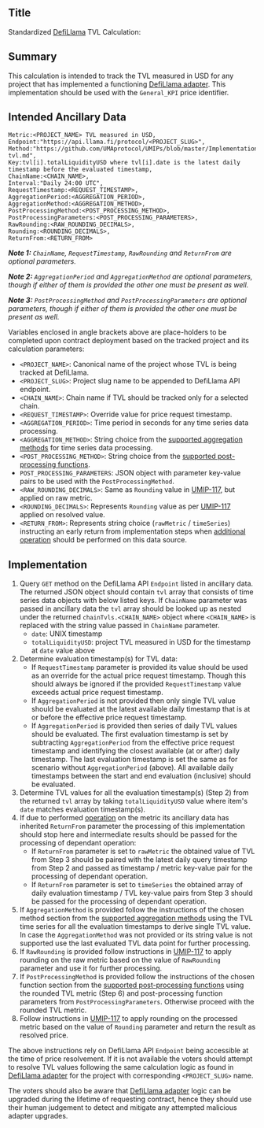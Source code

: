 ## Title

Standardized [DefiLlama](https://defillama.com/) TVL Calculation:

## Summary

This calculation is intended to track the TVL measured in USD for any project that has implemented a functioning [DefiLlama adapter](https://github.com/DefiLlama/DefiLlama-Adapters/tree/main/projects). This implementation should be used with the `General_KPI` price identifier.

## Intended Ancillary Data

```
Metric:<PROJECT_NAME> TVL measured in USD,
Endpoint:"https://api.llama.fi/protocol/<PROJECT_SLUG>",
Method:"https://github.com/UMAprotocol/UMIPs/blob/master/Implementations/defillama-tvl.md",
Key:tvl[i].totalLiquidityUSD where tvl[i].date is the latest daily timestamp before the evaluated timestamp,
ChainName:<CHAIN_NAME>,
Interval:"Daily 24:00 UTC",
RequestTimestamp:<REQUEST_TIMESTAMP>,
AggregationPeriod:<AGGREGATION_PERIOD>,
AggregationMethod:<AGGREGATION_METHOD>,
PostProcessingMethod:<POST_PROCESSING_METHOD>,
PostProcessingParameters:<POST_PROCESSING_PARAMETERS>,
RawRounding:<RAW_ROUNDING_DECIMALS>,
Rounding:<ROUNDING_DECIMALS>,
ReturnFrom:<RETURN_FROM>
```

***Note 1:** `ChainName`, `RequestTimestamp`, `RawRounding` and `ReturnFrom` are optional parameters.*

***Note 2:** `AggregationPeriod` and `AggregationMethod` are optional parameters, though if either of them is provided the other one must be present as well.*

***Note 3:** `PostProcessingMethod` and `PostProcessingParameters` are optional parameters, though if either of them is provided the other one must be present as well.*

Variables enclosed in angle brackets above are place-holders to be completed upon contract deployment based on the tracked project and its calculation parameters:

- `<PROJECT_NAME>`: Canonical name of the project whose TVL is being tracked at DefiLlama.
- `<PROJECT_SLUG>`: Project slug name to be appended to DefiLlama API endpoint.
- `<CHAIN_NAME>`: Chain name if TVL should be tracked only for a selected chain.
- `<REQUEST_TIMESTAMP>`: Override value for price request timestamp.
- `<AGGREGATION_PERIOD>`: Time period in seconds for any time series data processing.
- `<AGGREGATION_METHOD>`: String choice from the [supported aggregation methods](https://github.com/UMAprotocol/UMIPs/blob/master/Implementations/aggregation-methods.md) for time series data processing.
- `<POST_PROCESSING_METHOD>`: String choice from the [supported post-processing functions](https://github.com/UMAprotocol/UMIPs/blob/master/Implementations/post-processing-functions.md).
- `POST_PROCESSING_PARAMETERS`: JSON object with parameter key-value pairs to be used with the `PostProcessingMethod`.
- `<RAW_ROUNDING_DECIMALS>`: Same as `Rounding` value in [UMIP-117](https://github.com/UMAprotocol/UMIPs/blob/master/UMIPs/umip-117.md), but applied on raw metric.
- `<ROUNDING_DECIMALS>`: Represents `Rounding` value as per [UMIP-117](https://github.com/UMAprotocol/UMIPs/blob/master/UMIPs/umip-117.md) applied on resolved value.
- `<RETURN_FROM>`:  Represents string choice (`rawMetric` / `timeSeries`) instructing an early return from implementation steps when [additional operation](https://github.com/UMAprotocol/UMIPs/blob/master/Implementations/metric-operations.md) should be performed on this data source.


## Implementation

1. Query `GET` method on the DefiLlama API `Endpoint` listed in ancillary data. The returned JSON object should contain `tvl` array that consists of time series data objects with below listed keys. If `ChainName` parameter was passed in ancillary data the `tvl` array should be looked up as nested under the returned `chainTvls.<CHAIN_NAME>` object where `<CHAIN_NAME>` is replaced with the string value passed in `ChainName` parameter.
    - `date`: UNIX timestamp
    - `totalLiquidityUSD`: project TVL measured in USD for the timestamp at `date` value above
2. Determine evaluation timestamp(s) for TVL data:
    - If `RequestTimestamp` parameter is provided its value should be used as an override for the actual price request timestamp. Though this should always be ignored if the provided `RequestTimestamp` value exceeds actual price request timestamp.
    - If `AggregationPeriod` is not provided then only single TVL value should be evaluated at the latest available daily timestamp that is at or before the effective price request timestamp.
    - If `AggregationPeriod` is provided then series of daily TVL values should be evaluated. The first evaluation timestamp is set by subtracting `AggregationPeriod` from the effective price request timestamp and identifying the closest available (at or after) daily timestamp. The last evaluation timestamp is set the same as for scenario without `AggregationPeriod` (above). All available daily timestamps between the start and end evaluation (inclusive) should be evaluated.
3. Determine TVL values for all the evaluation timestamp(s) (Step 2) from the returned `tvl` array by taking `totalLiquidityUSD` value where item's `date` matches evaluation timestamp(s).
4. If due to performed [operation](https://github.com/UMAprotocol/UMIPs/blob/master/Implementations/metric-operations.md) on the metric its ancillary data has inherited `ReturnFrom` parameter the processing of this implementation should stop here and intermediate results should be passed for the processing of dependant operation:
    - If `ReturnFrom` parameter is set to `rawMetric` the obtained value of TVL from Step 3 should be paired with the latest daily query timestamp from Step 2 and passed as timestamp / metric key-value pair for the processing of dependant operation.
    - If `ReturnFrom` parameter is set to `timeSeries` the obtained array of daily evaluation timestamp / TVL key-value pairs from Step 3 should be passed for the processing of dependant operation.
5. If `AggregationMethod` is provided follow the instructions of the chosen method section from the [supported aggregation methods](https://github.com/UMAprotocol/UMIPs/blob/master/Implementations/aggregation-methods.md) using the TVL time series for all the evaluation timestamps to derive single TVL value. In case the `AggregationMethod` was not provided or its string value is not supported use the last evaluated TVL data point for further processing.
6. If `RawRounding` is provided follow instructions in [UMIP-117](https://github.com/UMAprotocol/UMIPs/blob/master/UMIPs/umip-117.md) to apply rounding on the raw metric based on the value of `RawRounding` parameter and use it for further processing.
7. If `PostProcessingMethod` is provided follow the instructions of the chosen function section from the [supported post-processing functions](https://github.com/UMAprotocol/UMIPs/blob/master/Implementations/post-processing-functions.md) using the rounded TVL metric (Step 6) and post-processing function parameters from `PostProcessingParameters`. Otherwise proceed with the rounded TVL metric.
8. Follow instructions in [UMIP-117](https://github.com/UMAprotocol/UMIPs/blob/master/UMIPs/umip-117.md) to apply rounding on the processed metric based on the value of `Rounding` parameter and return the result as resolved price.

The above instructions rely on DefiLlama API `Endpoint` being accessible at the time of price resolvement. If it is not available the voters should attempt to resolve TVL values following the same calculation logic as found in [DefiLlama adapter](https://github.com/DefiLlama/DefiLlama-Adapters/tree/main/projects) for the project with corresponding `<PROJECT_SLUG>` name.

The voters should also be aware that [DefiLlama adapter](https://github.com/DefiLlama/DefiLlama-Adapters/tree/main/projects) logic can be upgraded during the lifetime of requesting contract, hence they should use their human judgement to detect and mitigate any attempted malicious adapter upgrades.
